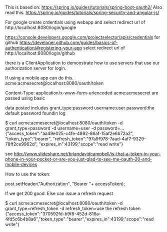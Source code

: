 
This is based on:
https://spring.io/guides/tutorials/spring-boot-oauth2/
Also read this. https://spring.io/guides/tutorials/spring-security-and-angular-js/


For google create crdentials using webapp
and select redirect url of http://localhost:8080/login/google

https://console.developers.google.com/projectselector/apis/credentials
for github
https://developer.github.com/guides/basics-of-authentication/#registering-your-app
select redirect url of http://localhost:8080/login/github

there is a ClientApplication to demonstrate how to use servers that use our authorization server for login.

If using a mobile app can do this.
acme:acmesecret@localhost:8080/oauth/token

Content-Type: application/x-www-form-urlencoded
acme:acmesecret are passed using basic

data posted includes
grant_type:password
username:user
password:the default password foundin log


$ curl acme:acmesecret@localhost:8080/oauth/token -d grant_type=password -d username=user -d password=...
{"access_token":"aa49e025-c4fe-4892-86af-15af2e6b72a2",
"token_type":"bearer",
"refresh_token":"97a9f978-7aad-4af7-9329-78ff2ce9962d",
"expires_in":43199,"scope":"read write"}

see http://www.slideshare.net/briandavidcampbell/is-that-a-token-in-your-phone-in-your-pocket-or-are-you-just-glad-to-see-me-oauth-20-and-mobile-devices

How to use the token:

post.setHeader("Authorization", "Bearer "+ accessToken);

If we get 200 good.
Else can issue a refresh request

$ curl acme:acmesecret@localhost:8080/oauth/token -d grant_type=refresh_token -d refresh_token=use the refresh token
{"access_token":"370592fd-b9f8-452d-816a-4fd5c6b4b8a6","token_type":"bearer","expires_in":43199,"scope":"read write"}
